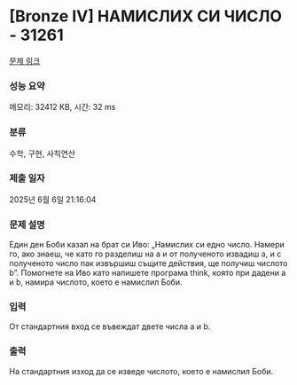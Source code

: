 # [Bronze IV] НАМИСЛИХ СИ ЧИСЛО - 31261 

[문제 링크](https://www.acmicpc.net/problem/31261) 

### 성능 요약

메모리: 32412 KB, 시간: 32 ms

### 분류

수학, 구현, 사칙연산

### 제출 일자

2025년 6월 6일 21:16:04

### 문제 설명

<p>Един ден Боби казал на брат си Иво: „Намислих си едно число. Намери го, ако знаеш, че като го разделиш на a и от полученото извадиш a, и с полученото число пак извършиш същите действия, ще получиш числото b”. Помогнете на Иво като напишете програма think, която при дадени a и b, намира числото, което е намислил Боби.</p>

### 입력 

 <p>От стандартния вход се въвеждат двете числа a и b.</p>

### 출력 

 <p>На стандартния изход да се изведе числото, което е намислил Боби.</p>

